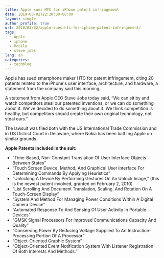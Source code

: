 ```yaml
---
title: Apple sues HTC for iPhone patent infringement
date: 2010-03-02T22:20:00+00:00
layout: single
author_profile: true
url: 2010/03/02/apple-sues-htc-for-iphone-patent-infringement/
tags:
  - Apple
  - iphone
  - Mobile
  - steve jobs
lang: en
categories: 
  - techblog
---
```

Apple has sued smartphone maker HTC for patent infringement, citing 20 patents related to the iPhone's user interface, architecture, and hardware, a statement from the company said this morning.

A statement from Apple CEO Steve Jobs today said, “We can sit by and watch competitors steal our patented inventions, or we can do something about it. We've decided to do something about it. We think competition is healthy, but competitors should create their own original technology, not steal ours.”

The lawsuit was filed both with the US International Trade Commission and in US District Court in Delaware, where Nokia has been battling Apple on similar grounds.

**Apple Patents included in the suit:**

  * “Time-Based, Non-Constant Translation Of User Interface Objects Between States”
  * “Touch Screen Device, Method, And Graphical User Interface For Determining Commands By Applying Heuristics”
  * “Unlocking A Device By Performing Gestures On An Unlock Image,” (this is the newest patent involved, granted on February 2, 2010)
  * “List Scrolling And Document Translation, Scaling, And Rotation On A Touch-Screen Display”
  * “System And Method For Managing Power Conditions Within A Digital Camera Device”
  * “Automated Response To And Sensing Of User Activity In Portable Devices” 
  * “GMSK Signal Processors For Improved Communications Capacity And Quality” 
  * “Conserving Power By Reducing Voltage Supplied To An Instruction-Processing Portion Of A Processor”
  * “Object-Oriented Graphic System”
  * “Object-Oriented Event Notification System With Listener Registration Of Both Interests And Methods.”
